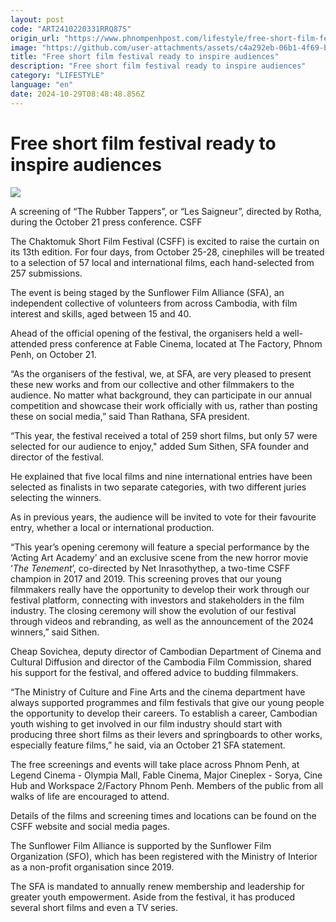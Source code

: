 ```yaml
---
layout: post
code: "ART2410220331RRQ87S"
origin_url: "https://www.phnompenhpost.com/lifestyle/free-short-film-festival-ready-to-inspire-audiences"
image: "https://github.com/user-attachments/assets/c4a292eb-06b1-4f69-bf67-4607d9ae0e78"
title: "Free short film festival ready to inspire audiences"
description: "​​Free short film festival ready to inspire audiences​"
category: "LIFESTYLE"
language: "en"
date: 2024-10-29T08:48:48.856Z
---
```


# Free short film festival ready to inspire audiences

![](https://github.com/user-attachments/assets/0dd62d2c-6b5e-4e99-8cfe-2245f4bd4d51)

A screening of “The Rubber Tappers”, or “Les Saigneur”, directed by Rotha, during the October 21 press conference. CSFF

The Chaktomuk Short Film Festival (CSFF) is excited to raise the curtain on its 13th edition. For four days, from October 25-28, cinephiles will be treated to a selection of 57 local and international films, each hand-selected from 257 submissions.

The event is being staged by the Sunflower Film Alliance (SFA), an independent collective of volunteers from across Cambodia, with film interest and skills, aged between 15 and 40. 

Ahead of the official opening of the festival, the organisers held a well-attended press conference at Fable Cinema, located at The Factory, Phnom Penh, on October 21.

“As the organisers of the festival, we, at SFA, are very pleased to present these new works and from our collective and other filmmakers to the audience. No matter what background, they can participate in our annual competition and showcase their work officially with us, rather than posting these on social media,” said Than Rathana, SFA president.

“This year, the festival received a total of 259 short films, but only 57 were selected for our audience to enjoy," added Sum Sithen, SFA founder and director of the festival.

He explained that five local films and nine international entries have been selected as finalists in two separate categories, with two different juries selecting the winners.

As in previous years, the audience will be invited to vote for their favourite entry, whether a local or international production.

“This year’s opening ceremony will feature a special performance by the ‘Acting Art Academy’ and an exclusive scene from the new horror movie ‘_The Tenement_’, co-directed by Net Inrasothythep, a two-time CSFF champion in 2017 and 2019. This screening proves that our young filmmakers really have the opportunity to develop their work through our festival platform, connecting with investors and stakeholders in the film industry. The closing ceremony will show the evolution of our festival through videos and rebranding, as well as the announcement of the 2024 winners,” said Sithen.

Cheap Sovichea, deputy director of Cambodian Department of Cinema and Cultural Diffusion and director of the Cambodia Film Commission, shared his support for the festival, and offered advice to budding filmmakers.

“The Ministry of Culture and Fine Arts and the cinema department have always supported programmes and film festivals that give our young people the opportunity to develop their careers. To establish a career, Cambodian youth wishing to get involved in our film industry should start with producing three short films as their levers and springboards to other works, especially feature films,” he said, via an October 21 SFA statement.

The free screenings and events will take place across Phnom Penh, at Legend Cinema - Olympia Mall, Fable Cinema, Major Cineplex - Sorya, Cine Hub and Workspace 2/Factory Phnom Penh. Members of the public from all walks of life are encouraged to attend.

Details of the films and screening times and locations can be found on the CSFF website and social media pages.

The Sunflower Film Alliance is supported by the Sunflower Film Organization (SFO), which has been registered with the Ministry of Interior as a non-profit organisation since 2019.

The SFA is mandated to annually renew membership and leadership for greater youth empowerment. Aside from the festival, it has produced several short films and even a TV series.